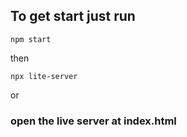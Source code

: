 ## To get start just run
<code>npm start</code>
<p>then</p>
<code>npx lite-server</code>
<p>or</p>
<h3>open the live server at index.html</h3>